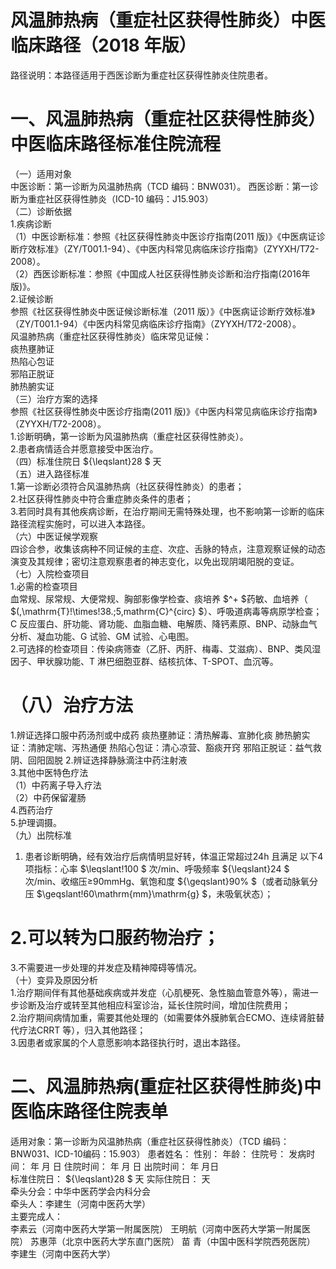 # 风温肺热病（重症社区获得性肺炎）中医临床路径（2018 年版）  
路径说明：本路径适用于西医诊断为重症社区获得性肺炎住院患者。  
# 一、风温肺热病（重症社区获得性肺炎）中医临床路径标准住院流程  
（一）适用对象  
中医诊断：第一诊断为风温肺热病（TCD 编码：BNW031）。 西医诊断：第一诊断为重症社区获得性肺炎（ICD-10 编码：J15.903）  
（二）诊断依据  
1.疾病诊断  
（1）中医诊断标准：参照《社区获得性肺炎中医诊疗指南(2011 版)》《中医病证诊断疗效标准》（ZY/T001.1-94）、《中医内科常见病临床诊疗指南》（ZYYXH/T72-2008）。  
（2）西医诊断标准：参照《中国成人社区获得性肺炎诊断和治疗指南(2016年版)》。  
2.证候诊断  
参照《社区获得性肺炎中医证候诊断标准（2011 版）》《中医病证诊断疗效标准》（ZY/T001.1-94）《中医内科常见病临床诊疗指南》（ZYYXH/T72-2008）。  
风温肺热病（重症社区获得性肺炎）临床常见证候：  
痰热壅肺证  
热陷心包证  
邪陷正脱证  
肺热腑实证  
（三）治疗方案的选择  
参照《社区获得性肺炎中医诊疗指南(2011 版)》《中医内科常见病临床诊疗指南》（ZYYXH/T72-2008）。  
1.诊断明确，第一诊断为风温肺热病（重症社区获得性肺炎）。  
2.患者病情适合并愿意接受中医治疗。  
（四）标准住院日 ${\leqslant}28 $ 天  
（五）进入路径标准  
1.第一诊断必须符合风温肺热病（社区获得性肺炎）的患者；  
2.社区获得性肺炎中符合重症肺炎条件的患者；  
3.若同时具有其他疾病诊断，在治疗期间无需特殊处理，也不影响第一诊断的临床路径流程实施时，可以进入本路径。  
（六）中医证候学观察  
四诊合参，收集该病种不同证候的主症、次症、舌脉的特点，注意观察证候的动态演变及其规律；密切注意观察患者的神志变化，以免出现阴竭阳脱的变证。  
（七）入院检查项目  
1.必需的检查项目  
血常规、尿常规、大便常规、胸部影像学检查、痰培养 $^+ $药敏、血培养（ $(\,\mathrm{T}\!\times\!38.\;5\,mathrm{C}^{circ} $）、呼吸道病毒等病原学检查；C 反应蛋白、肝功能、肾功能、血脂血糖、电解质、降钙素原、BNP、动脉血气分析、凝血功能、G 试验、GM 试验、心电图。  
2.可选择的检查项目：传染病筛查（乙肝、丙肝、梅毒、艾滋病）、BNP、类风湿因子、甲状腺功能、T 淋巴细胞亚群、结核抗体、T-SPOT、血沉等。  
# （八）治疗方法  
1.辨证选择口服中药汤剂或中成药  痰热壅肺证：清热解毒、宣肺化痰  肺热腑实证：清肺定喘、泻热通便  热陷心包证：清心凉营、豁痰开窍  邪陷正脱证：益气救阴、回阳固脱  2.辨证选择静脉滴注中药注射液  
3.其他中医特色疗法  
（1）中药离子导入疗法  
（2）中药保留灌肠  
4.西药治疗  
5.护理调摄。  
（九）出院标准  
1. 患者诊断明确，经有效治疗后病情明显好转，体温正常超过24h 且满足 以下4 项指标：心率 $\leqslant\!100 $ 次/min、呼吸频率 ${\leqslant}24 $ 次/min、收缩压≥90mmHg、氧饱和度 ${\geqslant}90\% $（或者动脉氧分压 $\geqslant\!60\mathrm{mm}\mathrm{g} $，未吸氧状态）；  
# 2.可以转为口服药物治疗；  
3.不需要进一步处理的并发症及精神障碍等情况。  
（十）变异及原因分析  
1.治疗期间伴有其他基础疾病或并发症（心肌梗死、急性脑血管意外等），需进一步诊断及治疗或转至其他相应科室诊治，延长住院时间，增加住院费用；  
2.治疗期间病情加重，需要其他处理的（如需要体外膜肺氧合ECMO、连续肾脏替代疗法CRRT 等），归入其他路径；  
3.因患者或家属的个人意愿影响本路径执行时，退出本路径。  
# 二、风温肺热病(重症社区获得性肺炎)中医临床路径住院表单  
适用对象：第一诊断为风温肺热病（重症社区获得性肺炎）（TCD 编码： BNW031、ICD-10编码：15.903） 患者姓名：               性别：     年龄：     住院号：              发病时间：    年   月   日 住院时间：    年   月   日 出院时间：    年   月日  
标准住院日： ${\leqslant}28 $  天                          实际住院日：       天  
牵头分会：中华中医药学会内科分会  
牵头人：李建生（河南中医药大学）  
主要完成人：  
李素云（河南中医药大学第一附属医院） 王明航（河南中医药大学第一附属医院） 苏惠萍（北京中医药大学东直门医院） 苗  青（中国中医科学院西苑医院） 李建生（河南中医药大学）  